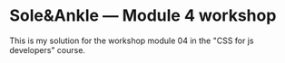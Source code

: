 # Sole&Ankle — Module 4 workshop

This is my solution for the workshop module 04 in the "CSS for js developers" course.